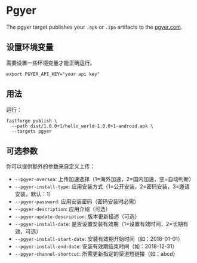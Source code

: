 # Pgyer

The pgyer target publishes your `.apk` or `.ipa` artifacts to the [pgyer.com](https://pgyer.com).

## 设置环境变量

需要设置一些环境变量才能正确运行。

```
export PGYER_API_KEY="your api key"
```

## 用法

运行：

```
fastforge publish \
  --path dist/1.0.0+1/hello_world-1.0.0+1-android.apk \
  --targets pgyer
```

## 可选参数

你可以提供额外的参数来自定义上传：

- `--pgyer-oversea`: 上传加速选择（1=海外加速，2=国内加速，空=自动判断）
- `--pgyer-install-type`: 应用安装方式（1=公开安装，2=密码安装，3=邀请安装，默认：1）
- `--pgyer-password`: 应用安装密码（密码安装时必需）
- `--pgyer-description`: 应用介绍（可选）
- `--pgyer-update-description`: 版本更新描述（可选）
- `--pgyer-install-date`: 是否设置安装有效期（1=设置有效时间，2=长期有效，可选）
- `--pgyer-install-start-date`: 安装有效期开始时间（如：2018-01-01）
- `--pgyer-install-end-date`: 安装有效期结束时间（如：2018-12-31）
- `--pgyer-channel-shortcut`: 所需更新指定的渠道短链接（如：abcd）
